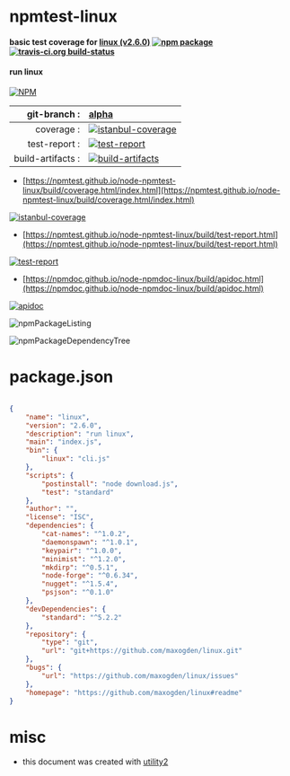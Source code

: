 # npmtest-linux

#### basic test coverage for  [linux (v2.6.0)](https://github.com/maxogden/linux#readme)  [![npm package](https://img.shields.io/npm/v/npmtest-linux.svg?style=flat-square)](https://www.npmjs.org/package/npmtest-linux) [![travis-ci.org build-status](https://api.travis-ci.org/npmtest/node-npmtest-linux.svg)](https://travis-ci.org/npmtest/node-npmtest-linux)

#### run linux

[![NPM](https://nodei.co/npm/linux.png?downloads=true&downloadRank=true&stars=true)](https://www.npmjs.com/package/linux)

| git-branch : | [alpha](https://github.com/npmtest/node-npmtest-linux/tree/alpha)|
|--:|:--|
| coverage : | [![istanbul-coverage](https://npmtest.github.io/node-npmtest-linux/build/coverage.badge.svg)](https://npmtest.github.io/node-npmtest-linux/build/coverage.html/index.html)|
| test-report : | [![test-report](https://npmtest.github.io/node-npmtest-linux/build/test-report.badge.svg)](https://npmtest.github.io/node-npmtest-linux/build/test-report.html)|
| build-artifacts : | [![build-artifacts](https://npmtest.github.io/node-npmtest-linux/glyphicons_144_folder_open.png)](https://github.com/npmtest/node-npmtest-linux/tree/gh-pages/build)|

- [https://npmtest.github.io/node-npmtest-linux/build/coverage.html/index.html](https://npmtest.github.io/node-npmtest-linux/build/coverage.html/index.html)

[![istanbul-coverage](https://npmtest.github.io/node-npmtest-linux/build/screenCapture.buildCi.browser.%252Ftmp%252Fbuild%252Fcoverage.lib.html.png)](https://npmtest.github.io/node-npmtest-linux/build/coverage.html/index.html)

- [https://npmtest.github.io/node-npmtest-linux/build/test-report.html](https://npmtest.github.io/node-npmtest-linux/build/test-report.html)

[![test-report](https://npmtest.github.io/node-npmtest-linux/build/screenCapture.buildCi.browser.%252Ftmp%252Fbuild%252Ftest-report.html.png)](https://npmtest.github.io/node-npmtest-linux/build/test-report.html)

- [https://npmdoc.github.io/node-npmdoc-linux/build/apidoc.html](https://npmdoc.github.io/node-npmdoc-linux/build/apidoc.html)

[![apidoc](https://npmdoc.github.io/node-npmdoc-linux/build/screenCapture.buildCi.browser.%252Ftmp%252Fbuild%252Fapidoc.html.png)](https://npmdoc.github.io/node-npmdoc-linux/build/apidoc.html)

![npmPackageListing](https://npmtest.github.io/node-npmtest-linux/build/screenCapture.npmPackageListing.svg)

![npmPackageDependencyTree](https://npmtest.github.io/node-npmtest-linux/build/screenCapture.npmPackageDependencyTree.svg)



# package.json

```json

{
    "name": "linux",
    "version": "2.6.0",
    "description": "run linux",
    "main": "index.js",
    "bin": {
        "linux": "cli.js"
    },
    "scripts": {
        "postinstall": "node download.js",
        "test": "standard"
    },
    "author": "",
    "license": "ISC",
    "dependencies": {
        "cat-names": "^1.0.2",
        "daemonspawn": "^1.0.1",
        "keypair": "^1.0.0",
        "minimist": "^1.2.0",
        "mkdirp": "^0.5.1",
        "node-forge": "^0.6.34",
        "nugget": "^1.5.4",
        "psjson": "^0.1.0"
    },
    "devDependencies": {
        "standard": "^5.2.2"
    },
    "repository": {
        "type": "git",
        "url": "git+https://github.com/maxogden/linux.git"
    },
    "bugs": {
        "url": "https://github.com/maxogden/linux/issues"
    },
    "homepage": "https://github.com/maxogden/linux#readme"
}
```



# misc
- this document was created with [utility2](https://github.com/kaizhu256/node-utility2)
